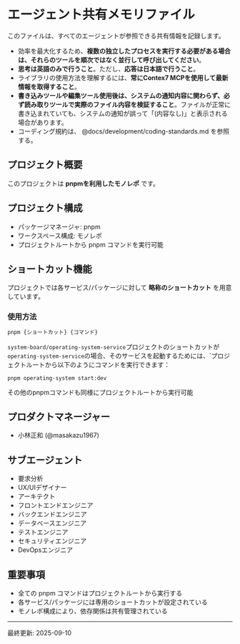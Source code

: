 # エージェント共有メモリファイル

このファイルは、すべてのエージェントが参照できる共有情報を記録します。

- 効率を最大化するため、**複数の独立したプロセスを実行する必要がある場合は、それらのツールを順次ではなく並行して呼び出してください**。
- **思考は英語のみで行うこと**。ただし、**応答は日本語で行うこと**。
- ライブラリの使用方法を理解するには、**常にContex7 MCPを使用して最新情報を取得すること**。
- **書き込みツールや編集ツール使用後は、システムの通知内容に関わらず、必ず読み取りツールで実際のファイル内容を検証すること**。ファイルが正常に書き込まれていても、システムの通知が誤って「(内容なし)」と表示される場合があります。
- コーディング規約は、 @docs/development/coding-standards.md を参照する。

## プロジェクト概要

このプロジェクトは **pnpmを利用したモノレポ** です。

## プロジェクト構成

- パッケージマネージャ: pnpm
- ワークスペース構成: モノレポ
- プロジェクトルートから pnpm コマンドを実行可能

## ショートカット機能

プロジェクトでは各サービス/パッケージに対して **略称のショートカット** を用意しています。

### 使用方法

```bash
pnpm {ショートカット} {コマンド}
```

`system-board/operating-system-service`プロジェクトのショートカットが`operating-system-service`の場合、そのサービスを起動するためには、`プロジェクトルートから以下のようにコマンドを実行できます：

```console
pnpm operating-system start:dev
```

その他のpnpmコマンドも同様にプロジェクトルートから実行可能

## プロダクトマネージャー

- 小林正和 (@masakazu1967)

## サブエージェント

- 要求分析
- UX/UIデザイナー
- アーキテクト
- フロントエンドエンジニア
- バックエンドエンジニア
- データベースエンジニア
- テストエンジニア
- セキュリティエンジニア
- DevOpsエンジニア

## 重要事項

- 全ての pnpm コマンドはプロジェクトルートから実行する
- 各サービス/パッケージには専用のショートカットが設定されている
- モノレポ構成により、依存関係は共有管理されている

---
最終更新: 2025-09-10
